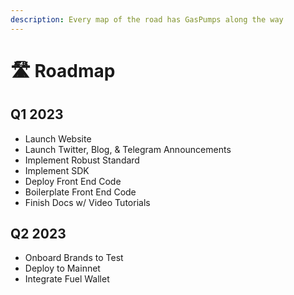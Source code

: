 ```yaml
---
description: Every map of the road has GasPumps along the way
---
```


# 🛣 Roadmap

## Q1 2023

* Launch Website
* Launch Twitter, Blog, & Telegram Announcements
* Implement  Robust Standard
* Implement SDK
* Deploy Front End Code
* Boilerplate Front End Code
* Finish Docs w/ Video Tutorials

## Q2 2023

* Onboard Brands to Test
* Deploy to Mainnet
* Integrate Fuel Wallet

